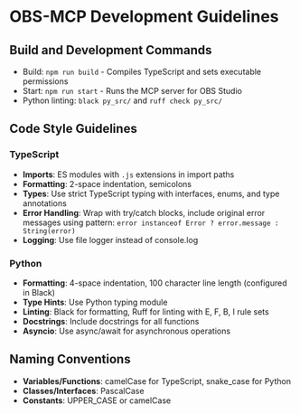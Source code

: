 # OBS-MCP Development Guidelines

## Build and Development Commands
- Build: `npm run build` - Compiles TypeScript and sets executable permissions
- Start: `npm run start` - Runs the MCP server for OBS Studio
- Python linting: `black py_src/` and `ruff check py_src/`

## Code Style Guidelines
### TypeScript
- **Imports**: ES modules with `.js` extensions in import paths
- **Formatting**: 2-space indentation, semicolons
- **Types**: Use strict TypeScript typing with interfaces, enums, and type annotations
- **Error Handling**: Wrap with try/catch blocks, include original error messages using pattern:
  `error instanceof Error ? error.message : String(error)`
- **Logging**: Use file logger instead of console.log

### Python
- **Formatting**: 4-space indentation, 100 character line length (configured in Black)
- **Type Hints**: Use Python typing module
- **Linting**: Black for formatting, Ruff for linting with E, F, B, I rule sets
- **Docstrings**: Include docstrings for all functions
- **Asyncio**: Use async/await for asynchronous operations

## Naming Conventions
- **Variables/Functions**: camelCase for TypeScript, snake_case for Python
- **Classes/Interfaces**: PascalCase
- **Constants**: UPPER_CASE or camelCase